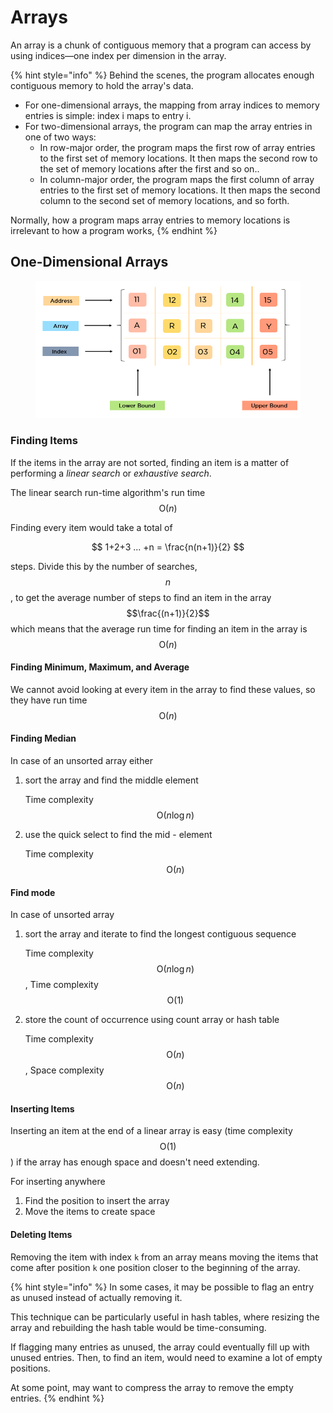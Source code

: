 # Arrays

An array is a chunk of contiguous memory that a program can access by using indices—one index per dimension in the array.



{% hint style="info" %}
Behind the scenes, the program allocates enough contiguous memory to hold the array's data.

* For one-dimensional arrays, the mapping from array indices to memory entries is simple: index i maps to entry i.&#x20;
* For two-dimensional arrays, the program can map the array entries in one of two ways:&#x20;
  * In row-major order, the program maps the first row of array entries to the first set of memory locations. It then maps the second row to the set of memory locations after the first and so on..&#x20;
  * In column-major order, the program maps the first column of array entries to the first set of memory locations. It then maps the second column to the second set of memory locations, and so forth.

Normally, how a program maps array entries to memory locations is irrelevant to how a program works,
{% endhint %}



## One-Dimensional Arrays <a href="#head-2-75" id="head-2-75"></a>



<figure><img src="../.gitbook/assets/Arrays_in_ds-what-is-array-img1.PNG" alt=""><figcaption></figcaption></figure>



### Finding Items

If the items in the array are not sorted, finding an item is a matter of performing a _linear search_ or _exhaustive search_.&#x20;

The linear search run-time algorithm's run time $$\text{O}(n)$$



Finding every item would take a total of&#x20;

$$
1+2+3 ... +n = \frac{n(n+1)}{2}
$$

&#x20;steps. Divide this by the number of searches, $$n$$ , to get the average number of steps to find an item in the array $$\frac{(n+1)}{2}$$ which means that the average run time for finding an item in the array is $$\text{O}(n)$$





#### Finding Minimum, Maximum, and Average

We cannot avoid looking at every item in the array to find these values,  so they have run time $$\text{O}(n)$$

#### Finding Median

In case of an unsorted array either&#x20;

1.  sort the array and find the middle element&#x20;

    Time complexity $$\text{O}(n\log{n})$$
2.  use the quick select to find the mid - element&#x20;

    Time complexity $$\text{O}(n)$$

#### Find mode

In case of unsorted array

1.  sort the array and iterate to find the longest contiguous sequence&#x20;

    Time complexity $$\text{O}(n\log{n})$$, Time complexity $$\text{O}(1)$$&#x20;
2.  store the count of occurrence using count array or hash table&#x20;

    Time complexity $$\text{O}(n)$$ , Space complexity $$\text{O}(n)$$&#x20;

#### Inserting Items <a href="#head-3-47" id="head-3-47"></a>

Inserting an item at the end of a linear array is easy (time complexity $$\text{O}(1)$$) if the array has enough space and doesn't need extending.

For inserting anywhere

1. Find the position to insert the array
2. Move the items to create space&#x20;

#### Deleting Items <a href="#head-3-47" id="head-3-47"></a>

Removing the item with index `k` from an array means moving the items that come after position `k` one position closer to the beginning of the array.&#x20;

{% hint style="info" %}
In some cases, it may be possible to flag an entry as unused instead of actually removing it.&#x20;

This technique can be particularly useful in hash tables, where resizing the array and rebuilding the hash table would be time-consuming.

If flagging many entries as unused, the array could eventually fill up with unused entries. Then, to find an item, would need to examine a lot of empty positions.&#x20;

At some point, may want to compress the array to remove the empty entries.
{% endhint %}

